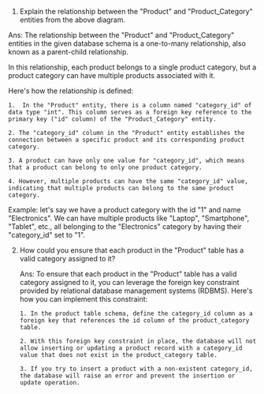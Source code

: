 
1. Explain the relationship between the "Product" and "Product_Category" entities from the above diagram.


Ans: The relationship between the "Product" and "Product_Category"  entities in the given database schema is a one-to-many relationship, also known as a parent-child relationship.
      
In this relationship, each product belongs to a single product category, but a product category can have multiple products associated with it.
      
Here's how the relationship is defined:
    
    1.  In the "Product" entity, there is a column named "category_id" of data type "int". This column serves as a foreign key reference to the primary key ("id" column) of the "Product_Category" entity.

    2. The "category_id" column in the "Product" entity establishes the connection between a specific product and its corresponding product category.

    3. A product can have only one value for "category_id", which means that a product can belong to only one product category.

    4. However, multiple products can have the same "category_id" value, indicating that multiple products can belong to the same product category.

  Example: let's say we have a product category with the id "1" and name "Electronics".
      We can have multiple products like "Laptop", "Smartphone", "Tablet", etc., all belonging to the "Electronics" category by having their "category_id" set to "1".

2.  How could you ensure that each product in the "Product" table has a valid category assigned to it?


    Ans:  To ensure that each product in the "Product" table has a valid category assigned to it, you can leverage the foreign key constraint provided by relational database management systems (RDBMS).
      Here's how you can implement this constraint:

        1. In the product table schema, define the category_id column as a foreign key that references the id column of the product_category table.

        2. With this foreign key constraint in place, the database will not allow inserting or updating a product record with a category_id value that does not exist in the product_category table.

        3. If you try to insert a product with a non-existent category_id, the database will raise an error and prevent the insertion or update operation.
        





